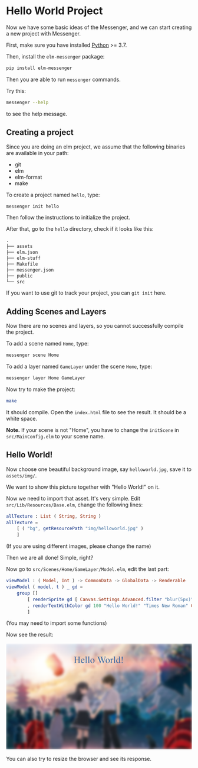 # Hello World Project

Now we have some basic ideas of the Messenger, and we can start creating a new project with Messenger.

First, make sure you have installed [Python](https://www.python.org/) >= 3.7.

Then, install the `elm-messenger` package:

```bash
pip install elm-messenger
```

Then you are able to run `messenger` commands.

Try this:

```bash
messenger --help
```

to see the help message.

## Creating a project

Since you are doing an elm project, we assume that the following binaries are available in your path:

- git
- elm
- elm-format
- make

To create a project named `hello`, type:

```bash
messenger init hello
```

Then follow the instructions to initialize the project.

After that, go to the `hello` directory, check if it looks like this:

```
.
├── assets
├── elm.json
├── elm-stuff
├── Makefile
├── messenger.json
├── public
└── src
```

If you want to use git to track your project, you can `git init` here.

## Adding Scenes and Layers

Now there are no scenes and layers, so you cannot successfully compile the project.

To add a scene named `Home`, type:

```bash
messenger scene Home
```

To add a layer named `GameLayer` under the scene `Home`, type:

```bash
messenger layer Home GameLayer
```

Now try to make the project:

```bash
make
```

It should compile. Open the `index.html` file to see the result. It should be a white space.

**Note.** If your scene is not "Home", you have to change the `initScene` in `src/MainConfig.elm` to your scene name.

## Hello World!

Now choose one beautiful background image, say `helloworld.jpg`, save it to `assets/img/`.

We want to show this picture together with "Hello World!" on it.

Now we need to import that asset. It's very simple. Edit `src/Lib/Resources/Base.elm`, change the following lines:

```elm
allTexture : List ( String, String )
allTexture =
    [ ( "bg", getResourcePath "img/helloworld.jpg" )
    ]
```

(If you are using different images, please change the name)

Then we are all done! Simple, right?

Now go to `src/Scenes/Home/GameLayer/Model.elm`, edit the last part:

```elm
viewModel : ( Model, Int ) -> CommonData -> GlobalData -> Renderable
viewModel ( model, t ) _ gd =
    group []
        [ renderSprite gd [ Canvas.Settings.Advanced.filter "blur(5px)" ] ( 0, 0 ) ( 1920, 0 ) "bg"
        , renderTextWithColor gd 100 "Hello World!" "Times New Roman" Color.blue ( 700, 100 )
        ]
```

(You may need to import some functions)

Now see the result:

![](imgs/helloworld.png)

You can also try to resize the browser and see its response.
